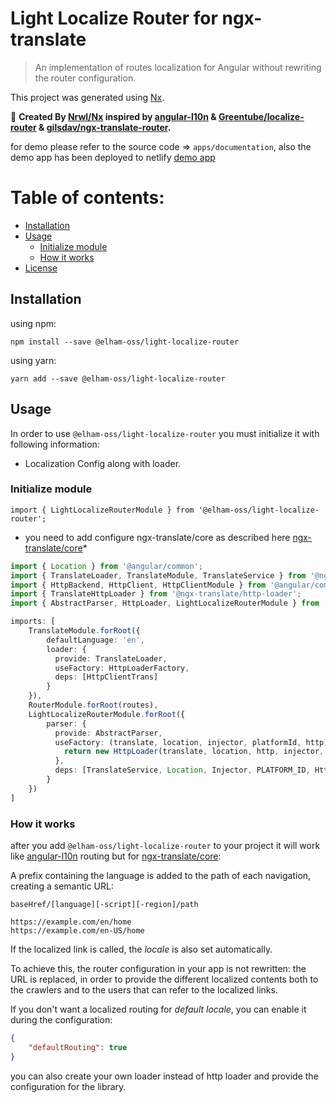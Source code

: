 # Light Localize Router for ngx-translate
> An implementation of routes localization for Angular without rewriting the router configuration.
>
This project was generated using [Nx](https://nx.dev).

🔎 **Created By [Nrwl/Nx](https://nx.dev/) inspired by [angular-l10n](https://github.com/robisim74/angular-l10n/) & [Greentube/localize-router](https://github.com/Greentube/localize-router) & [gilsdav/ngx-translate-router](https://github.com/gilsdav/ngx-translate-router/).**

for demo please refer to the source code => `apps/documentation`,
also the demo app has been deployed to netlify [demo app](https://light-localize-router.netlify.app/)

# Table of contents:
- [Installation](#installation)
- [Usage](#usage)
    - [Initialize module](#initialize-module)
    - [How it works](#how-it-works)
- [License](#license)

## Installation

using npm:
```
npm install --save @elham-oss/light-localize-router
```
using yarn:
```
yarn add --save @elham-oss/light-localize-router
```

## Usage

In order to use `@elham-oss/light-localize-router` you must initialize it with following information:
* Localization Config along with loader.


### Initialize module
`import { LightLocalizeRouterModule } from '@elham-oss/light-localize-router';`

* you need to add configure ngx-translate/core as described here [ngx-translate/core](https://github.com/ngx-translate/core)*

```ts
import { Location } from '@angular/common';
import { TranslateLoader, TranslateModule, TranslateService } from '@ngx-translate/core';
import { HttpBackend, HttpClient, HttpClientModule } from '@angular/common/http';
import { TranslateHttpLoader } from '@ngx-translate/http-loader';
import { AbstractParser, HttpLoader, LightLocalizeRouterModule } from '@elham-oss/light-localize-router';

imports: [
    TranslateModule.forRoot({
        defaultLanguage: 'en',
        loader: {
          provide: TranslateLoader,
          useFactory: HttpLoaderFactory,
          deps: [HttpClientTrans]
        }
    }),
    RouterModule.forRoot(routes),
    LightLocalizeRouterModule.forRoot({
        parser: {
          provide: AbstractParser,
          useFactory: (translate, location, injector, platformId, http) => {
            return new HttpLoader(translate, location, http, injector, platformId)
          },
          deps: [TranslateService, Location, Injector, PLATFORM_ID, HttpClient]
        }
    })
]
```


### How it works

after you add `@elham-oss/light-localize-router` to your project it will work like [angular-l10n](https://github.com/robisim74/angular-l10n/) routing but for [ngx-translate/core](https://github.com/ngx-translate/core):

A prefix containing the language is added to the path of each navigation, creating a semantic URL:
```
baseHref/[language][-script][-region]/path

https://example.com/en/home
https://example.com/en-US/home
```

If the localized link is called, the _locale_ is also set automatically.

To achieve this, the router configuration in your app is not rewritten: the URL is replaced, in order to provide the different localized contents both to the crawlers and to the users that can refer to the localized links.

If you don't want a localized routing for _default locale_, you can enable it during the configuration:
```json
{
    "defaultRouting": true
}
```

you can also create your own loader instead of http loader and provide the configuration for the library.
